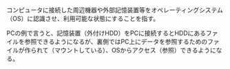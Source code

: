 コンピュータに接続した周辺機器や外部記憶装置等をオペレーティングシステム（OS）に認識させ、利用可能な状態にすることを指す。

PCの例で言うと、記憶装置（外付けHDD）をPCに接続するとHDDにあるファイルを参照できるようになるが、裏側ではPC上にデータを参照するためのファイルが作られて（マウントしている）、OSからアクセス（参照）できるようになる。